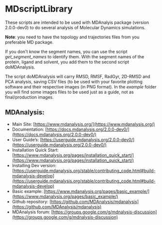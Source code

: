 # MDscriptLibrary

These scripts are intended to be used with MDAnalyis package (version 2.0.0-dev0) to do several analysis of Molecular Dynamics simulations.

**Note**: you need to have the topology and trajectories files from you preferable MD package.

If you don't know the segment names, you can use the script *get_segment_names* to identify them. With the segment names of the protein, ligand and solvent, you add them to the second script doMDAnalysis.

The script doMDAnalysis will carry RMSD, RMSF, RadGyr, 2D-RMSD and PCA analysis, saving CSV files (to be used with your favorite plotting software and their respective images (in PNG format). In the *example* folder you will find some images files to be used just as a guide, not as final/production images.



## MDAnalysis:


- Main Site: [https://www.mdanalysis.org/](https://www.mdanalysis.org/)
- Documentation: [https://docs.mdanalysis.org/2.0.0-dev0/](https://docs.mdanalysis.org/2.0.0-dev0/)
- User Guide’s: [https://userguide.mdanalysis.org/2.0.0-dev0/](https://userguide.mdanalysis.org/2.0.0-dev0/)
- Installation Quick Start: [https://www.mdanalysis.org/pages/installation_quick_start/](https://www.mdanalysis.org/pages/installation_quick_start/)
- Installing Dev version: [https://userguide.mdanalysis.org/stable/contributing_code.html#build-mdanalysis-develop](https://userguide.mdanalysis.org/stable/contributing_code.html#build-mdanalysis-develop)
- Basic example: [https://www.mdanalysis.org/pages/basic_example/](https://www.mdanalysis.org/pages/basic_example/)
- Github repository: [https://github.com/MDAnalysis/mdanalysis](https://github.com/MDAnalysis/mdanalysis)
- MDAnalysis forum: [https://groups.google.com/g/mdnalysis-discussion](https://groups.google.com/g/mdnalysis-discussion)


